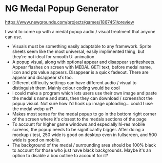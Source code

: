 # NG Medal Popup Generator
https://www.newgrounds.com/projects/games/1867451/preview


I want to come up with a medal popup audio / visual treatment that anyone can use.

- Visuals must be something easily adaptable to any framework. Sprite sheets seem like the most universal, easily implimented thing, but they're not ideal for smooth UI animation.
- A popup visual, along with optional appear and disappear spritesheets. Appear flashes on screen with MEDAL GET! text, before medal name, icon and pts value appears. Disappear is a quick fadeout. There are appear and disappear sfx too.
- Different difficulty settings can have different audio / visual to distinguish them. Mainly colour coding would be cool
- I could make a program which lets users use their own image and paste the medal's name and stats, then they can download / screenshot the popup visual. Not sure how I'd hook up image uploading... could I use the medal webp url?
- Makes most sense for the medal popup to go in the bottom right corner of the screen where it's closest to the medals sections of the page
- To account for higher game windows and especially hi-res mobile screens, the popup needs to be significantly bigger. After doing a mockup / test, 250 wide is good on desktop even in fullscreen, and 500 wide is good on mobile.
- The background of the medal / surrounding area should be 100% black to account for those who just have black backgrounds. Maybe it's an option to disable a box outline to account for it?
